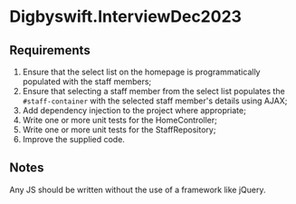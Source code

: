 # Digbyswift.InterviewDec2023

## Requirements

1. Ensure that the select list on the homepage is programmatically populated with the staff members;
2. Ensure that selecting a staff member from the select list populates the `#staff-container` with the selected staff member's details using AJAX;
3. Add dependency injection to the project where appropriate;
4. Write one or more unit tests for the HomeController;
5. Write one or more unit tests for the StaffRepository;
6. Improve the supplied code.

## Notes

Any JS should be written without the use of a framework like jQuery.
